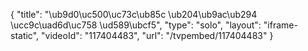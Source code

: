 {
    "title": "\ub9d0\uc500\uc73c\ub85c \ub204\ub9ac\ub294 \ucc9c\uad6d\uc758 \ud589\ubcf5",
    "type": "solo",
    "layout": "iframe-static",
    "videoId": "117404483",
    "url": "\/tvpembed\/117404483"
}